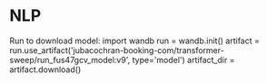# NLP
Run to download model:
import wandb
run = wandb.init()
artifact = run.use_artifact('jubacochran-booking-com/transformer-sweep/run_fus47gcv_model:v9', type='model')
artifact_dir = artifact.download()
